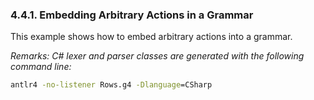 ﻿### 4.4.1. Embedding Arbitrary Actions in a Grammar

This example shows how to embed arbitrary actions into a grammar.

_Remarks: C# lexer and parser classes are generated with the following command line:_

```bat
antlr4 -no-listener Rows.g4 -Dlanguage=CSharp
```